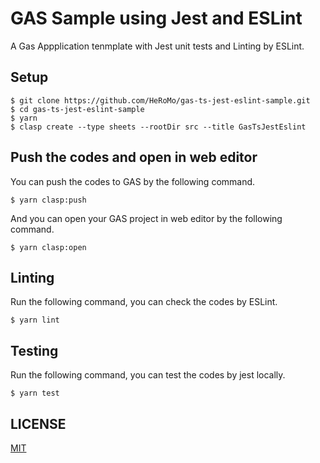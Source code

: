# GAS Sample using Jest and ESLint

A Gas Appplication tenmplate with Jest unit tests and Linting by ESLint.

## Setup

```console
$ git clone https://github.com/HeRoMo/gas-ts-jest-eslint-sample.git
$ cd gas-ts-jest-eslint-sample
$ yarn 
$ clasp create --type sheets --rootDir src --title GasTsJestEslint
```

## Push the codes and open in web editor
You can push the codes to GAS by the following command.

```console
$ yarn clasp:push
```

And you can open your GAS project in web editor by the following command.

```console
$ yarn clasp:open
```

## Linting

Run the following command, you can check the codes by ESLint.

```console
$ yarn lint
```

## Testing

Run the following command, you can test the codes by jest locally.

```console
$ yarn test
```

## LICENSE

[MIT](./LICENSE)
